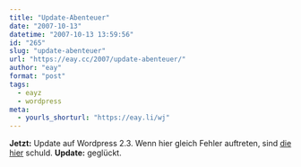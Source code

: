 ```yaml
---
title: "Update-Abenteuer"
date: "2007-10-13"
datetime: "2007-10-13 13:59:56"
id: "265"
slug: "update-abenteuer"
url: "https://eay.cc/2007/update-abenteuer/"
author: "eay"
format: "post"
tags:
  - eayz
  - wordpress
meta:
  - yourls_shorturl: "https://eay.li/wj"
---
```


**Jetzt:** Update auf Wordpress 2.3. Wenn hier gleich Fehler auftreten, sind [die hier](http://www.wordpress.org/) schuld. **Update:** geglückt.
